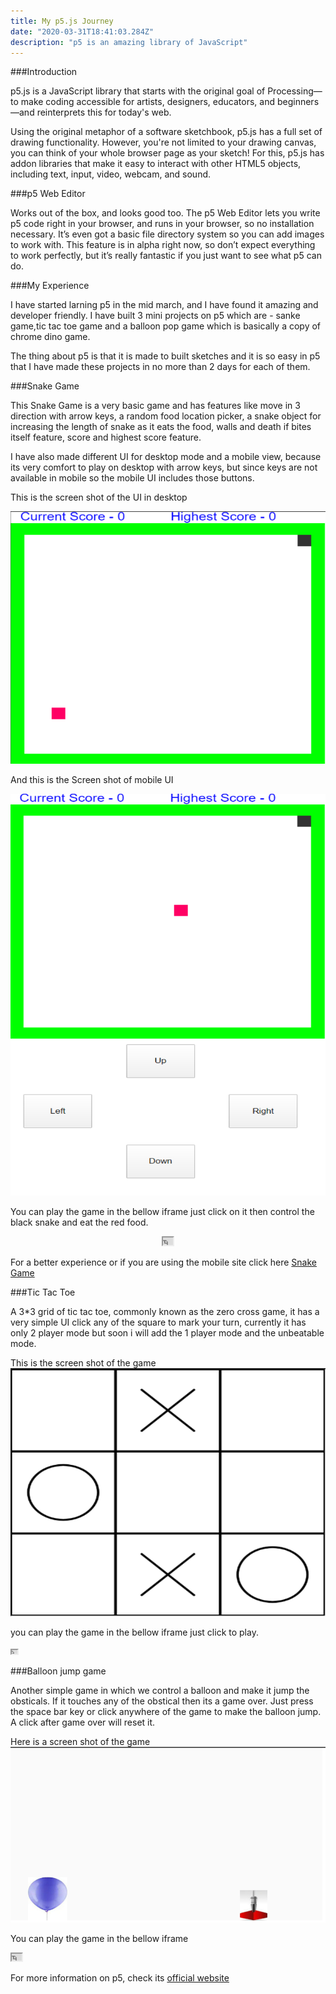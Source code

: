 ```yaml
---
title: My p5.js Journey
date: "2020-03-31T18:41:03.284Z"
description: "p5 is an amazing library of JavaScript"
---
```


###Introduction

p5.js is a JavaScript library that starts with the original goal of Processing—to make coding accessible for artists, designers, educators, and beginners—and reinterprets this for today's web.

Using the original metaphor of a software sketchbook, p5.js has a full set of drawing functionality. However, you're not limited to your drawing canvas, you can think of your whole browser page as your sketch! For this, p5.js has addon libraries that make it easy to interact with other HTML5 objects, including text, input, video, webcam, and sound.

###p5 Web Editor

Works out of the box, and looks good too. The p5 Web Editor lets you write p5 code right in your browser, and runs in your browser, so no installation necessary. It’s even got a basic file directory system so you can add images to work with. This feature is in alpha right now, so don’t expect everything to work perfectly, but it’s really fantastic if you just want to see what p5 can do.

###My Experience

I have started larning p5 in the mid march, and I have found it amazing and developer friendly. I have built 3 mini projects on p5 which are - sanke game,tic tac toe game and a balloon pop game which is basically a copy of chrome dino game.

The thing about p5 is that it is made to built sketches and it is so easy in p5 that I have made these projects in no more than 2 days for each of them.

###Snake Game

This Snake Game is a very basic game and has features like move in 3 direction with arrow keys, a random food location picker, a snake object for increasing the length of snake as it eats the food, walls and death if bites itself feature, score and highest score feature.

I have also made different UI for desktop mode and a mobile view, because its very comfort to play on desktop with arrow keys, but since keys are not available in mobile so the mobile UI includes those buttons.

This is the screen shot of the UI in desktop

![Desktop UI](./DesktopUISG.png)

And this is the Screen shot of mobile UI

![Mobile UI](./MobileUISG.png)

You can play the game in the bellow iframe just click on it then control the black snake and eat the red food.

<center><iframe src="https://editor.p5js.org/pk7711/embed/RoK4aQJMu" width="16" height="12"></iframe>
</center>

For a better experience or if you are using the mobile site click here [Snake Game](https://pkpratik.github.io/Snake-game-p5.js/)

###Tic Tac Toe

A 3\*3 grid of tic tac toe, commonly known as the zero cross game, it has a very simple UI click any of the square to mark your turn, currently it has only 2 player mode but soon i will add the 1 player mode and the unbeatable mode.

This is the screen shot of the game
![Tic Tac Toe](./TTT.png)

you can play the game in the bellow iframe just click to play.

<iframe src="https://editor.p5js.org/pk7711/embed/lmDH8sSYc" width="9" height="6"></iframe>

###Balloon jump game

Another simple game in which we control a balloon and make it jump the obsticals. If it touches any of the obstical then its a game over. Just press the space bar key or click anywhere of the game to make the balloon jump. A click after game over will reset it.

Here is a screen shot of the game
![balloon](./balloon.png)

You can play the game in the bellow iframe

<iframe src="https://editor.p5js.org/pk7711/embed/qgEyySSBp"  width="16" height="11  "></iframe>

For more information on p5, check its [official website](https://p5js.org/)
